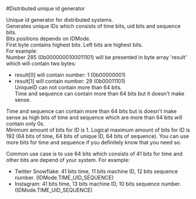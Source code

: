 #Distributed unique id generator

Unique id generator for distributed systems.  
Generates unique IDs which consists of time bits, uid bits and sequence bits.  
Bits positions depends on IDMode.  
First byte contains highest bits. Left bits are highest bits.  
For example:  
Number 285 (0b0000000100011101) will be presented in byte array 'result' which will contain two bytes:  
 - result[0] will contain number: 1 (0b00000001)  
 - result[1] will contain number: 29 (0b00011101)  
UniqueID can not contain more than 64 bits.  
Time and sequence can contain more than 64 bits but it doesn't make sense.  
    
Time and sequence can contain more than 64 bits but is doesn't make sense as high bits of time and  sequence which are more than 64 bits will contain only 0s.  
Minimum amount of bits for ID is 1. Logical maximum amount of bits for ID is 192 (64 bits of time, 64 bits of unique ID, 64 bits of sequence). You can use more bits for time and sequence if you definitely know that you need so.  
    
Common use case is to use 64 bits which consists of 41 bits for time and other bits are depend of your system. For example:  
 - Twitter Snowflake: 41 bits time, 11 bits machine ID, 12 bits sequence number. (IDMode.TIME_UID_SEQUENCE)  
 - Instagram: 41 bits time, 13 bits machine ID, 10 bits sequence number. (IDMode.TIME_UID_SEQUENCE)